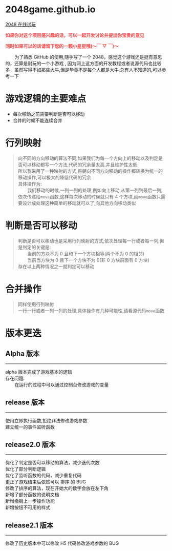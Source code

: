 # 2048game.github.io

[2048 在线试玩](https://hec9527.github.io/2048/ 'GitHub访问速度可能会比较慢,请耐心等待')

**<font color='#f44'>如果你对这个项目感兴趣的话，可以一起开发讨论并提出你宝贵的意见</font>**

**<font color='#f44'>同时如果可以的话请留下您的一颗小星星哦(～￣ ▽ ￣)～</font>**

&ensp; &ensp; &ensp;为了熟悉 GitHub 的使用,随手写了一个 2048，感觉这个游戏还是挺有意思的，还算是耐玩的一个小游戏 ,
因为网上这方面的开发教程或者说源代码也比较多，虽然写得不如那些大牛,但是毕竟不是每个人都是大牛,总有人不知道的,可以参考一下

# 游戏逻辑的主要难点

-   每次移动之前需要判断是否可以移动
-   合并的时候不能连续合并

# 行列映射

> 向不同的方向移动的算法不同,如果我们为每一个方向上的移动以及判定是否可以移动都写一个方法,代码的冗余量太高,并且维护性太低  
> 所以我采用了一种映射的方式,将朝向不同方向移动的操作都转换为统一的移动操作,可以极大的降低代码的冗余  
> 具体操作为:  
> &ensp; &ensp; &ensp;我们移动的时候,一列一列的处理,例如向上移动,从第一列到最后一列,依次传递给`move`函数,这样每次移动的时候就只有 4 个方块,而`move`函数只需要设计成处理这种简单的移动就可以了,向其他方向移动类似

# 判断是否可以移动

> 判断是否可以移动也是采用行列映射的方式,依次处理每一行或者每一列,但是判定的关键是:  
> &ensp; &ensp; &ensp;当前的方块不为 0 且和下一个方块相等(两个不为 0 的相邻)  
> &ensp; &ensp; &ensp;当前当方块为 0 且下一个方块不为 0(非 0 方块前面有 0 方块)  
> 存在以上两种情况之一就判定可以移动

# 合并操作

> 同样使用行列映射  
> 一行一行或者一列一列的处理,具体操作有几种可能性,请看源代码`move`函数

# 版本更迭

## Alpha 版本

---

alpha 版本完成了游戏基本的逻辑  
存在问题:  
&ensp; &ensp; &ensp;在运行的过程中可以通过控制台修改游戏的变量

## release 版本

---

使用立即执行函数,拒绝非法修改游戏参数  
建立统一的事件监听函数

## release2.0 版本

---

优化了判定是否可以移动的算法，减少迭代次数  
优化了部分判断逻辑  
优化了监听函数的代码，减少重复代码  
更正了游戏结束后依然可以 排序 的 BUG  
修改了排序的算法，现在开始大的数字会放在左下角  
新增了部分函数的说明文档  
新增撤销上一步操作功能  
新增按钮不可用的样式

## release2.1 版本

---

修改了历史版本中可以修改 H5 代码修改游戏参数的 BUG
